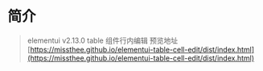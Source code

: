 # 简介
> elementui v2.13.0 table 组件行内编辑
> 预览地址 [https://missthee.github.io/elementui-table-cell-edit/dist/index.html](https://missthee.github.io/elementui-table-cell-edit/dist/index.html)

